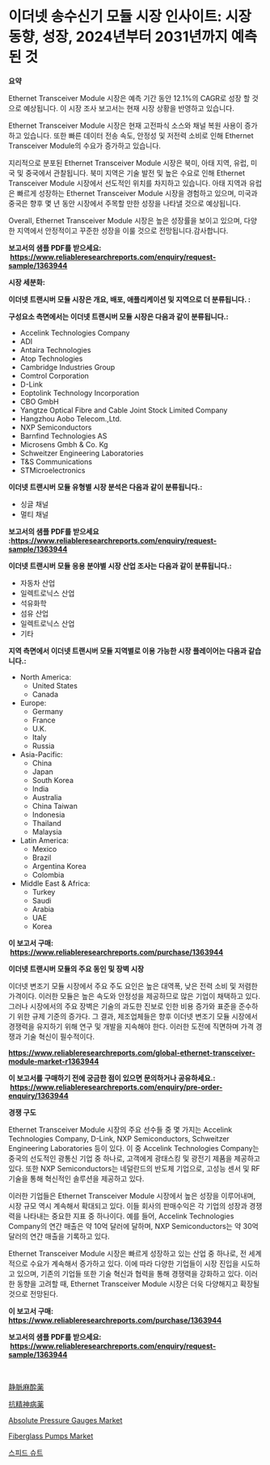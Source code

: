 <p><h1>이더넷 송수신기 모듈 시장 인사이트: 시장 동향, 성장, 2024년부터 2031년까지 예측된 것</h1></p><p><strong>요약</strong></p>
<p><p>Ethernet Transceiver Module 시장은 예측 기간 동안 12.1%의 CAGR로 성장 할 것으로 예상됩니다. 이 시장 조사 보고서는 현재 시장 상황을 반영하고 있습니다.</p><p>Ethernet Transceiver Module 시장은 현재 고전파식 소스와 채널 복원 사용이 증가하고 있습니다. 또한 빠른 데이터 전송 속도, 안정성 및 저전력 소비로 인해 Ethernet Transceiver Module의 수요가 증가하고 있습니다.</p><p>지리적으로 분포된 Ethernet Transceiver Module 시장은 북미, 아태 지역, 유럽, 미국 및 중국에서 관찰됩니다. 북미 지역은 기술 발전 및 높은 수요로 인해 Ethernet Transceiver Module 시장에서 선도적인 위치를 차지하고 있습니다. 아태 지역과 유럽은 빠르게 성장하는 Ethernet Transceiver Module 시장을 경험하고 있으며, 미국과 중국은 향후 몇 년 동안 시장에서 주목할 만한 성장을 나타낼 것으로 예상됩니다.</p><p>Overall, Ethernet Transceiver Module 시장은 높은 성장률을 보이고 있으며, 다양한 지역에서 안정적이고 꾸준한 성장을 이룰 것으로 전망됩니다.감사합니다.</p></p>
<p><strong>보고서의 샘플 PDF를 받으세요: &nbsp;<a href="https://www.reliableresearchreports.com/enquiry/request-sample/1363944">https://www.reliableresearchreports.com/enquiry/request-sample/1363944</a></strong></p>
<p><strong>시장 세분화:</strong></p>
<p><strong> 이더넷 트랜시버 모듈 시장은 개요, 배포, 애플리케이션 및 지역으로 더 분류됩니다. :</strong></p>
<p><strong>구성요소 측면에서는 이더넷 트랜시버 모듈 시장은 다음과 같이 분류됩니다.:</strong></p>
<p><ul><li>Accelink Technologies Company</li><li>ADI</li><li>Antaira Technologies</li><li>Atop Technologies</li><li>Cambridge Industries Group</li><li>Comtrol Corporation</li><li>D-Link</li><li>Eoptolink Technology Incorporation</li><li>CBO GmbH</li><li>Yangtze Optical Fibre and Cable Joint Stock Limited Company</li><li>Hangzhou Aobo Telecom.,Ltd.</li><li>NXP Semiconductors</li><li>Barnfind Technologies AS</li><li>Microsens Gmbh & Co. Kg</li><li>Schweitzer Engineering Laboratories</li><li>T&S Communications</li><li>STMicroelectronics</li></ul></p>
<p><strong> 이더넷 트랜시버 모듈 유형별 시장 분석은 다음과 같이 분류됩니다.:</strong></p>
<p><ul><li>싱글 채널</li><li>멀티 채널</li></ul></p>
<p><strong>보고서의 샘플 PDF를 받으세요 :<a href="https://www.reliableresearchreports.com/enquiry/request-sample/1363944">https://www.reliableresearchreports.com/enquiry/request-sample/1363944</a></strong></p>
<p><strong> 이더넷 트랜시버 모듈 응용 분야별 시장 산업 조사는 다음과 같이 분류됩니다.:</strong></p>
<p><ul><li>자동차 산업</li><li>일렉트로닉스 산업</li><li>석유화학</li><li>섬유 산업</li><li>일렉트로닉스 산업</li><li>기타</li></ul></p>
<p><strong>지역 측면에서 이더넷 트랜시버 모듈 지역별로 이용 가능한 시장 플레이어는 다음과 같습니다.:</strong></p>
<p><ul>
    <li>
        North America:
        <ul>
            <li>United States</li>
            <li>Canada</li>
        </ul>
    </li>
    <li>
        Europe:
        <ul>
            <li>Germany</li>
            <li>France</li>
            <li>U.K.</li>
            <li>Italy</li>
            <li>Russia</li>
        </ul>
    </li>
    <li>
        Asia-Pacific:
        <ul>
            <li>China</li>
            <li>Japan</li>
            <li>South Korea</li>
            <li>India</li>
            <li>Australia</li>
            <li>China Taiwan</li>
            <li>Indonesia</li>
            <li>Thailand</li>
            <li>Malaysia</li>
        </ul>
    </li>
    <li>
        Latin America:
        <ul>
            <li>Mexico</li>
            <li>Brazil</li>
            <li>Argentina Korea</li>
            <li>Colombia</li>
        </ul>
    </li>
    <li>
        Middle East & Africa:
        <ul>
            <li>Turkey</li>
            <li>Saudi</li>
            <li>Arabia</li>
            <li>UAE</li>
            <li>Korea</li>
        </ul>
    </li>
    </ul></p>
<p><strong>이 보고서 구매: &nbsp;<a href="https://www.reliableresearchreports.com/purchase/1363944">https://www.reliableresearchreports.com/purchase/1363944</a></strong></p>
<p><strong>이더넷 트랜시버 모듈의 주요 동인 및 장벽 시장</strong></p>
<p><p>이더넷 변조기 모듈 시장에서 주요 주도 요인은 높은 대역폭, 낮은 전력 소비 및 저렴한 가격이다. 이러한 모듈은 높은 속도와 안정성을 제공하므로 많은 기업이 채택하고 있다. 그러나 시장에서의 주요 장벽은 기술의 과도한 진보로 인한 비용 증가와 표준을 준수하기 위한 규제 기준의 증가다. 그 결과, 제조업체들은 향후 이더넷 변조기 모듈 시장에서 경쟁력을 유지하기 위해 연구 및 개발을 지속해야 한다. 이러한 도전에 직면하며 가격 경쟁과 기술 혁신이 필수적이다.</p></p>
<p><strong><a href="https://www.reliableresearchreports.com/global-ethernet-transceiver-module-market-r1363944">https://www.reliableresearchreports.com/global-ethernet-transceiver-module-market-r1363944</a></strong></p>
<p><strong>이 보고서를 구매하기 전에 궁금한 점이 있으면 문의하거나 공유하세요.: &nbsp;<a href="https://www.reliableresearchreports.com/enquiry/pre-order-enquiry/1363944">https://www.reliableresearchreports.com/enquiry/pre-order-enquiry/1363944</a></strong></p>
<p><strong>경쟁 구도</strong></p>
<p><p>Ethernet Transceiver Module 시장의 주요 선수들 중 몇 가지는 Accelink Technologies Company, D-Link, NXP Semiconductors, Schweitzer Engineering Laboratories 등이 있다. 이 중 Accelink Technologies Company는 중국의 선도적인 광통신 기업 중 하나로, 고객에게 광태스킹 및 광전기 제품을 제공하고 있다. 또한 NXP Semiconductors는 네덜란드의 반도체 기업으로, 고성능 센서 및 RF 기술을 통해 혁신적인 솔루션을 제공하고 있다.</p><p>이러한 기업들은 Ethernet Transceiver Module 시장에서 높은 성장을 이루어내며, 시장 규모 역시 계속해서 확대되고 있다. 이들 회사의 판매수익은 각 기업의 성장과 경쟁력을 나타내는 중요한 지표 중 하나이다. 예를 들어, Accelink Technologies Company의 연간 매출은 약 10억 달러에 달하며, NXP Semiconductors는 약 30억 달러의 연간 매출을 기록하고 있다.</p><p>Ethernet Transceiver Module 시장은 빠르게 성장하고 있는 산업 중 하나로, 전 세계적으로 수요가 계속해서 증가하고 있다. 이에 따라 다양한 기업들이 시장 진입을 시도하고 있으며, 기존의 기업들 또한 기술 혁신과 협력을 통해 경쟁력을 강화하고 있다. 이러한 동향을 고려할 때, Ethernet Transceiver Module 시장은 더욱 다양해지고 확장될 것으로 전망된다.</p></p>
<p><strong>이 보고서 구매: &nbsp; <a href="https://www.reliableresearchreports.com/purchase/1363944">https://www.reliableresearchreports.com/purchase/1363944</a></strong></p>
<p><strong>보고서의 샘플 PDF를 받으세요: &nbsp;<a href="https://www.reliableresearchreports.com/enquiry/request-sample/1363944">https://www.reliableresearchreports.com/enquiry/request-sample/1363944</a></strong><strong></strong></p>
<p>&nbsp;</p>
<p><p><a href="https://github.com/laurenreichert/Market-Research-Report-List-1/blob/main/615477531663.md">静脈麻酔薬</a></p><p><a href="https://github.com/RodHoppe07/Market-Research-Report-List-1/blob/main/539690931664.md">抗精神病薬</a></p><p><a href="https://github.com/mbisetmhermsr/Market-Research-Report-List-2/blob/main/absolute-pressure-gauges-market.md">Absolute Pressure Gauges Market</a></p><p><a href="https://github.com/zjyglelu/Market-Research-Report-List-2/blob/main/fiberglass-pumps-market.md">Fiberglass Pumps Market</a></p><p><a href="https://medium.com/@garyauer906782023/quot-%EC%8A%A4%ED%94%BC%EB%93%9C-%EC%87%BC%ED%8A%B8-%EC%8B%9C%EC%9E%A5-%EB%B3%B4%EA%B3%A0%EC%84%9C%EB%8A%94%EC%9D%B4-%EC%8B%9C%EC%9E%A5%EC%9D%98-%EC%B5%9C%EC%8B%A0-%EB%8F%99%ED%96%A5%EA%B3%BC-%EC%84%B1%EC%9E%A5-%EA%B8%B0%ED%9A%8C%EB%A5%BC-%EB%B3%B4%EC%97%AC%EC%A4%8D%EB%8B%88%EB%8B%A4-quot-e6fdeafd56c1">스피드 슈트</a></p></p>